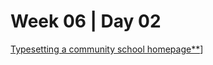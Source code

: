 # Week 06 | Day 02

  [Typesetting a community school homepage**](https://developer.mozilla.org/en-US/docs/Learn/CSS/Styling_text/Typesetting_a_homepage)]